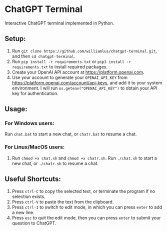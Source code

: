 # ChatGPT Terminal
Interactive ChatGPT terminal implemented in Python.

## Setup:
1. Run `git clone https://github.com/williamlus/chatgpt-terminal.git`, and then `cd chatgpt-terminal`.
2. Run `pip install -r requirements.txt` or `pip3 install -r requirements.txt` to install required packages.
3. Create your OpenAI API account at https://platform.openai.com.
3. Use your account to generate your `OPENAI_API_KEY` from https://platform.openai.com/account/api-keys, and add it to your system environment. I will run `os.getenv("OPENAI_API_KEY")` to obtain your API key for authentication.

## Usage:
### For Windows users:
Run `chat.bat` to start a new chat, or `chatr.bat` to resume a chat.
### For Linux/MacOS users:
1. Run `chmod +x chat.sh` and `chmod +x chatr.sh`.
Run `./chat.sh` to start a new chat, or `./chatr.sh` to resume a chat.

## Useful Shortcuts:
1. Press `ctrl-C` to copy the selected text, or terminate the program if no selection exists.
2. Press `ctrl-V` to paste the text from the clipboard.
3. Press `ctrl-I` to switch to edit mode, in which you can press `enter` to add a new line.
4. Press `esc` to quit the edit mode, then you can press `enter` to submit your question to ChatGPT. 
